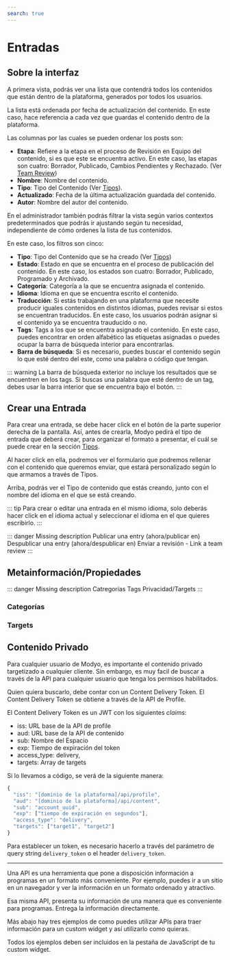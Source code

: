 ```yaml
---
search: true
---
```


# Entradas

## Sobre la interfaz

A primera vista, podrás ver una lista que contendrá todos los contenidos que están dentro de la plataforma, generados por todos los usuarios.

La lista está ordenada por fecha de actualización del contenido. En este caso, hace referencia a cada vez que guardas el contenido dentro de la plataforma.

Las columnas por las cuales se pueden ordenar los posts son:

- **Etapa**: Refiere a la etapa en el proceso de Revisión en Equipo del contenido, si es que este se encuentra activo. En este caso, las etapas son cuatro: Borrador, Publicado, Cambios Pendientes y Rechazado. (Ver [Team Review](/guides/platform/team-review.html))
- **Nombre**: Nombre del contenido.
- **Tipo**: Tipo del Contenido (Ver [Tipos](/guides/content/types.html)).
- **Actualizado**: Fecha de la última actualización guardada del contenido.
- **Autor**: Nombre del autor del contenido.

En el administrador también podrás filtrar la vista según varios contextos predeterminados que podrás ir ajustando según tu necesidad, independiente de cómo ordenes la lista de tus contenidos.

En este caso, los filtros son cinco:

- **Tipo**: Tipo del Contenido que se ha creado (Ver [Tipos](/guides/content/types.html))
- **Estado**: Estado en que se encuentra en el proceso de publicación del contenido. En este caso, los estados son cuatro: Borrador, Publicado, Programado y Archivado.
- **Categoría**: Categoría a la que se encuentra asignada el contenido.
- **Idioma**: Idioma en que se encuentra escrito el contenido.
- **Traducción**: Si estás trabajando en una plataforma que necesite producir iguales contenidos en distintos idiomas, puedes revisar si estos se encuentran  traducidos. En este caso, los usuarios podrán asignar si el contenido ya se encuentra trauducido o no.
- **Tags**: Tags a los que se encuentra asignado el contenido. En este caso, puedes encontrar en orden alfabético las etiquetas asignadas o puedes ocupar la barra de búsqueda interior para encontrarlas.
- **Barra de búsqueda**: Si es necesario, puedes buscar el contenido según lo que esté dentro del este, como una palabra o código que tengan.

::: warning
La barra de búsqueda exterior no incluye los resultados que se encuentren en los tags. Si buscas una palabra que esté dentro de un tag, debes usar la barra interior que se encuentra bajo el botón. 
:::

## Crear una Entrada

Para crear una entrada, se debe hacer click en el botón de la parte superior derecha de la pantalla. Así, antes de crearla, Modyo pedirá el tipo de entrada que deberá crear, para organizar el formato a presentar, el cuál se puede crear en la sección [Tipos](/guides/content/types.html).

Al hacer click en ella, podremos ver el formulario que podremos rellenar con el contenido que queremos enviar, que estará personalizado según lo que armamos a través de Tipos.

Arriba, podrás ver el Tipo de contenido que estás creando, junto con el nombre del idioma en el que se está creando.

::: tip
Para crear o editar una entrada en el mismo idioma, solo deberás hacer click en el idioma actual y seleccionar el idioma en el que quieres escribirlo.
:::

::: danger
Missing description
Publicar una entry (ahora/publicar en)
Despublicar una entry (ahora/despublicar en)
Enviar a revisión - Link a team review
:::

## Metainformación/Propiedades

::: danger
Missing description
Catregorías
Tags
Privacidad/Targets
:::

### Categorías

### Targets

## Contenido Privado

Para cualquier usuario de Modyo, es importante el contenido privado targetizado a cualquier cliente. Sin embargo, es muy facil de buscar a través de la API para cualquier usuario que tenga los permisos habilitados.

Quien quiera buscarlo, debe contar con un Content Delivery Token. El Content Delivery Token se obtiene a través de la API de Profile.

El Content Delivery Token es un JWT con los siguientes _claims_:

- iss: URL base de la API de profile
- aud: URL base de la API de contenido
- sub: Nombre del Espacio
- exp: Tiempo de expiración del token
- access_type: delivery,
- targets: Array de targets

Si lo llevamos a código, se verá de la siguiente manera:

```javascript
{
  "iss": "[dominio de la plataforma]/api/profile",
  "aud": "[dominio de la plataforma]/api/content",
  "sub": "account_uuid",
  "exp": ["tiempo de expiración en segundos"],
  "access_type": "delivery",
  "targets": ["target1", "target2"]
}

```

Para establecer un token, es necesario hacerlo a través del parámetro de query string ```delivery_token``` o el header ```delivery_token```.

----

Una API es una herramienta que pone a disposición información a programas en un formato más conveniente. Por ejemplo, puedes ir a un sitio en un navegador y ver la información en un formato ordenado y atractivo.

Esa misma API, presenta su información de una manera que es conveniente para programas. Entrega la información directamente.

Más abajo hay tres ejemplos de como puedes utilizar APIs para traer información para un custom widget y así utilizarlo como quieras.

Todos los ejemplos deben ser incluidos en la pestaña de JavaScript de tu custom widget.
